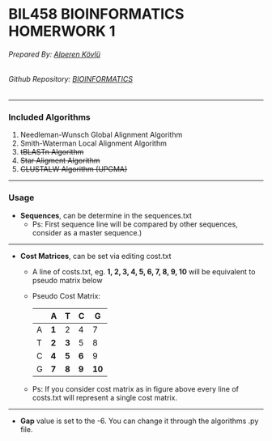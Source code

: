 # BIL458 BIOINFORMATICS HOMERWORK 1
###### Prepared By: [Alperen Köylü](https://github.com/alperenkoylu "Alperen Köylü")
###### Github Repository: [BIOINFORMATICS](https://github.com/alperenkoylu/BIOINFORMATICS "Link")
------------
### Included Algorithms
1. Needleman-Wunsch Global Alignment Algorithm
1. Smith-Waterman Local Alignment Algorithm
1. ~~tBLASTn Algorithm~~ 
1. ~~Star Aligment Algorithm~~ 
1. ~~CLUSTALW Algorithm (UPGMA)~~ 
------------
### Usage
- **Sequences**, can be determine in the sequences.txt
    - Ps: First sequence line will be compared by other sequences, consider as a master sequence.)
------
- **Cost Matrices**, can be set via editing cost.txt

    - A line of costs.txt, eg. **1, 2, 3, 4, 5, 6, 7, 8, 9, 10** will be equivalent to pseudo matrix below
    
    - Pseudo Cost Matrix:
    
      |   | A | T | C | G |
      | ------------ | ------------ | ------------ | ------------ | ------------ |
      | A | **1** | 2 | 4 | 7 |
      | T | **2** | **3** | 5 | 8 |
      | C | **4** | **5** | **6** | 9 |
      | G | **7** | **8** | **9** | **10** |

    - Ps: If you consider cost matrix as in figure above every line of costs.txt will represent a single cost matrix. 
------
- **Gap** value is set to the -6. You can change it through the algorithms .py file.
